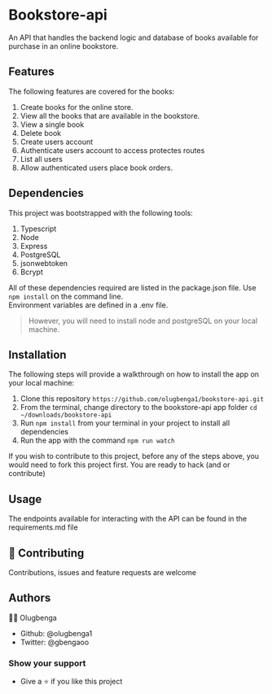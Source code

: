# Bookstore-api

An API that handles the backend logic and database of books available for purchase in an online bookstore.

## Features

The following features are covered for the books:

1. Create books for the online store.
2. View all the books that are available in the bookstore.
3. View a single book
4. Delete book
5. Create users account
6. Authenticate users account to access protectes routes
7. List all users
8. Allow authenticated users place book orders.

## Dependencies

This project was bootstrapped with the following tools:

1. Typescript
2. Node
3. Express
4. PostgreSQL
5. jsonwebtoken
6. Bcrypt

All of these dependencies required are listed in the package.json file. Use `npm install` on the command line.  
Environment variables are defined in a .env file.

> However, you will need to install node and postgreSQL on your local machine.

## Installation

The following steps will provide a walkthrough on how to install the app on your local machine:

1. Clone this repository `https://github.com/olugbenga1/bookstore-api.git`
2. From the terminal, change directory to the bookstore-api app folder `cd ~/downloads/bookstore-api`
3. Run `npm install` from your terminal in your project to install all dependencies
4. Run the app with the command `npm run watch`

If you wish to contribute to this project, before any of the steps above, you would need to fork this project first. You are ready to hack (and or contribute)

## Usage

The endpoints available for interacting with the API can be found in the requirements.md file

## 🤝 Contributing

Contributions, issues and feature requests are welcome

## Authors

🥷🏾 Olugbenga

- Github: @olugbenga1
- Twitter: @gbengaoo

### Show your support

- Give a ⭐️ if you like this project
